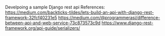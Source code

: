 Develpoing a sample Django rest api 
References:
https://medium.com/backticks-tildes/lets-build-an-api-with-django-rest-framework-32fcf40231e5
https://medium.com/@programmerasi/difference-between-api-and-web-service-73c873573c9d
https://www.django-rest-framework.org/api-guide/serializers/
